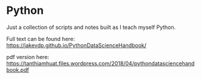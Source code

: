 # Python
Just a collection of scripts and notes built as I teach myself Python.

Full text can be found here:
https://jakevdp.github.io/PythonDataScienceHandbook/

pdf version here:
https://tanthiamhuat.files.wordpress.com/2018/04/pythondatasciencehandbook.pdf
